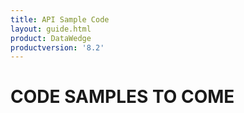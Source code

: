 ```yaml
---
title: API Sample Code 
layout: guide.html
product: DataWedge
productversion: '8.2'
---
```


# CODE SAMPLES TO COME
